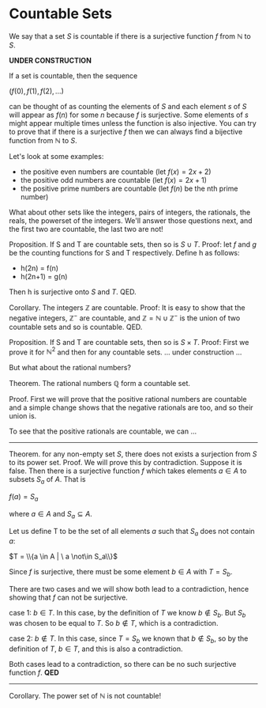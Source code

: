 # Countable Sets
We say that a set $S$ is countable if there is a surjective function $f$ from $\mathbb{N}$ to $S$.

**UNDER CONSTRUCTION**

If a set is countable, then the sequence

$(f(0), f(1), f(2), \ldots )$

can be thought of as counting the elements of $S$ and each element $s$ of $S$ will appear as $f(n)$ for some $n$
because $f$ is surjective.  Some elements of $s$ might appear multiple times unless the function is also injective.
You can try to prove that if there is a surjective $f$ then we can always find a bijective function from $\mathbb{N}$ to $S$.

Let's look at some examples:
* the positive even numbers are countable (let $f(x) = 2x+2$)
* the positive odd numbers are countable (let $f(x) = 2x+1$)
* the positive prime numbers are countable (let $f(n)$ be the nth prime number)

What about other sets like the integers, pairs of integers, the rationals, the reals, the powerset of the integers.
We'll answer those questions next, and the first two are countable, the last two are not!

Proposition. If S and T are countable sets, then so is $S\cup T$.
Proof: let $f$ and $g$ be the counting functions for S and T respectively.
Define h as follows:
* h(2n) = f(n)
* h(2n+1) = g(n)

Then h is surjective onto $S$ and $T$. QED.

Corollary. The integers $\mathbb{Z}$ are countable.
Proof: It is easy to show that the negative integers, $\mathbb{Z}^-$ are countable,
and $\mathbb{Z} = \mathbb{N} \cup \mathbb{Z}^-$ is the union of two countable sets
and so is countable. QED.

Proposition. If S and T are countable sets, then so is $S\times T$.
Proof: First we prove it for $\mathbb{N}^2$ and then for any countable sets.
... under construction ...



But what about the rational numbers?


Theorem. The rational numbers $\mathbb{Q}$ form a countable set.

Proof. First we will prove that the positive rational numbers are countable
and a simple change shows that the negative rationals are too, and so their union is.

To see that the positive rationals are countable, we can ...

---

Theorem. for any non-empty set $S$, there does not exists a surjection from $S$ to its power set.
Proof.
We will prove this by contradiction. Suppose it is false.
Then there is a surjective function $f$ which takes elements $a\in A$ to subsets $S_a$ of $A$.
That is

$f(a) = S_a$

where $a\in A$ and $S_a\subseteq A$.

Let us define T to be the set of all elements $a$ such that $S_a$ does not contain $a$:

$T = \\{a \in A | \  a \not\in S_a\\}$

Since $f$ is surjective, there must be some element $b\in A$ with $T = S_b$.

There are two cases and we will show both lead to a contradiction, hence showing that
$f$ can not be surjective.

case 1: $b \in T$.  In this case, by the definition of $T$ we know $b\not\in S_b$. But $S_b$ was chosen to be equal to $T$.
So $b \not \in T$, which is a contradiction.

case 2: $b\not\in T$. In this case, since $T=S_b$ we known that $b \not\in S_b$, so by the definition of $T$, $b\in T$,
and this is also a contradiction.

Both cases lead to a contradiction, so there can be no such surjective function $f$. **QED**

---

Corollary. The power set of $\mathbb{N}$ is not countable!



